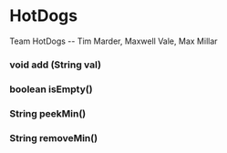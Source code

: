 # HotDogs
Team HotDogs -- Tim Marder, Maxwell Vale, Max Millar

### void add (String val)



### boolean isEmpty()



### String peekMin()



### String removeMin()
